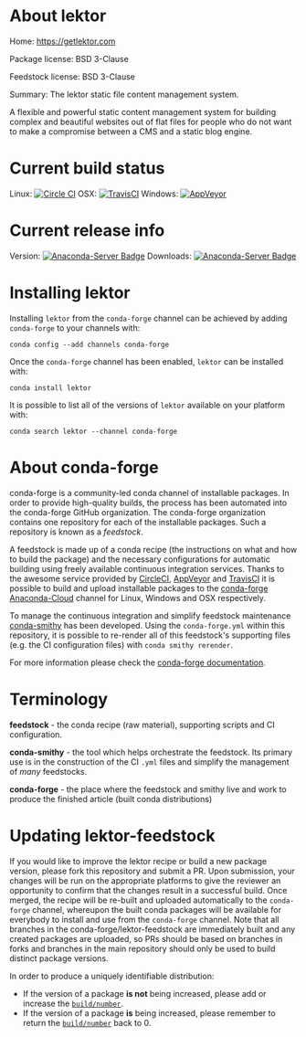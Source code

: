 About lektor
============

Home: https://getlektor.com

Package license: BSD 3-Clause

Feedstock license: BSD 3-Clause

Summary: The lektor static file content management system.

A flexible and powerful static content management system for building
complex and beautiful websites out of flat files for people who do not
want to make a compromise between a CMS and a static blog engine.


Current build status
====================

Linux: [![Circle CI](https://circleci.com/gh/conda-forge/lektor-feedstock.svg?style=shield)](https://circleci.com/gh/conda-forge/lektor-feedstock)
OSX: [![TravisCI](https://travis-ci.org/conda-forge/lektor-feedstock.svg?branch=master)](https://travis-ci.org/conda-forge/lektor-feedstock)
Windows: [![AppVeyor](https://ci.appveyor.com/api/projects/status/github/conda-forge/lektor-feedstock?svg=True)](https://ci.appveyor.com/project/conda-forge/lektor-feedstock/branch/master)

Current release info
====================
Version: [![Anaconda-Server Badge](https://anaconda.org/conda-forge/lektor/badges/version.svg)](https://anaconda.org/conda-forge/lektor)
Downloads: [![Anaconda-Server Badge](https://anaconda.org/conda-forge/lektor/badges/downloads.svg)](https://anaconda.org/conda-forge/lektor)

Installing lektor
=================

Installing `lektor` from the `conda-forge` channel can be achieved by adding `conda-forge` to your channels with:

```
conda config --add channels conda-forge
```

Once the `conda-forge` channel has been enabled, `lektor` can be installed with:

```
conda install lektor
```

It is possible to list all of the versions of `lektor` available on your platform with:

```
conda search lektor --channel conda-forge
```


About conda-forge
=================

conda-forge is a community-led conda channel of installable packages.
In order to provide high-quality builds, the process has been automated into the
conda-forge GitHub organization. The conda-forge organization contains one repository
for each of the installable packages. Such a repository is known as a *feedstock*.

A feedstock is made up of a conda recipe (the instructions on what and how to build
the package) and the necessary configurations for automatic building using freely
available continuous integration services. Thanks to the awesome service provided by
[CircleCI](https://circleci.com/), [AppVeyor](http://www.appveyor.com/)
and [TravisCI](https://travis-ci.org/) it is possible to build and upload installable
packages to the [conda-forge](https://anaconda.org/conda-forge)
[Anaconda-Cloud](http://docs.anaconda.org/) channel for Linux, Windows and OSX respectively.

To manage the continuous integration and simplify feedstock maintenance
[conda-smithy](http://github.com/conda-forge/conda-smithy) has been developed.
Using the ``conda-forge.yml`` within this repository, it is possible to re-render all of
this feedstock's supporting files (e.g. the CI configuration files) with ``conda smithy rerender``.

For more information please check the [conda-forge documentation](https://conda-forge.org/docs/).

Terminology
===========

**feedstock** - the conda recipe (raw material), supporting scripts and CI configuration.

**conda-smithy** - the tool which helps orchestrate the feedstock.
                   Its primary use is in the construction of the CI ``.yml`` files
                   and simplify the management of *many* feedstocks.

**conda-forge** - the place where the feedstock and smithy live and work to
                  produce the finished article (built conda distributions)


Updating lektor-feedstock
=========================

If you would like to improve the lektor recipe or build a new
package version, please fork this repository and submit a PR. Upon submission,
your changes will be run on the appropriate platforms to give the reviewer an
opportunity to confirm that the changes result in a successful build. Once
merged, the recipe will be re-built and uploaded automatically to the
`conda-forge` channel, whereupon the built conda packages will be available for
everybody to install and use from the `conda-forge` channel.
Note that all branches in the conda-forge/lektor-feedstock are
immediately built and any created packages are uploaded, so PRs should be based
on branches in forks and branches in the main repository should only be used to
build distinct package versions.

In order to produce a uniquely identifiable distribution:
 * If the version of a package **is not** being increased, please add or increase
   the [``build/number``](http://conda.pydata.org/docs/building/meta-yaml.html#build-number-and-string).
 * If the version of a package **is** being increased, please remember to return
   the [``build/number``](http://conda.pydata.org/docs/building/meta-yaml.html#build-number-and-string)
   back to 0.